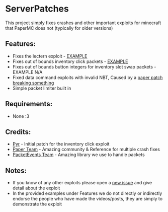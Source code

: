 # ServerPatches
This project simply fixes crashes and other important exploits for minecraft that PaperMC does not (typically for older versions)

## Features:
- Fixes the lectern exploit - [EXAMPLE](https://www.youtube.com/watch?v=SvdO8ZSHQdo)
- Fixes out of bounds inventory click packets - [EXAMPLE](https://www.youtube.com/watch?v=MIJR-nuwFi4)
- Fixes out of bounds button integers for inventory slot swap packets - EXAMPLE N/A
- Fixed data command exploits with invalid NBT, Caused by a [paper patch breaking something](https://github.com/PaperMC/Paper/blob/9e171ef8ff0a0ec57ebc75772fc9de578c987059/patches/server/0647-Check-requirement-before-suggesting-root-nodes.patch#L22)
- Simple packet limiter built in

## Requirements: 
- None :3
  
## Credits:
- [Pyr](https://github.com/Pyrbu) - Initial patch for the inventory click exploit
- [Paper Team](https://github.com/PaperMC/) - Amazing community & Reference for multiple crash fixes
- [PacketEvents Team](https://github.com/retrooper/packetevents) - Amazing library we use to handle packets

## Notes:
- If you know of any other exploits please open a [new issue](https://github.com/summiner/ServerPatches/issues/new) and give detail about the exploit
- In the provided examples under Features we do not directly or indirectly endorse the people who have made the videos/posts, they are simply to demonstrate the exploit
